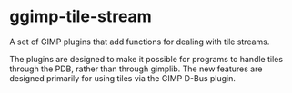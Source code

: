 ggimp-tile-stream
=================

A set of GIMP plugins that add functions for dealing with tile streams.

The plugins are designed to make it possible for programs to handle
tiles through the PDB, rather than through gimplib.  The new features
are designed primarily for using tiles via the GIMP D-Bus plugin.
